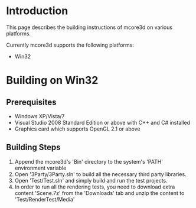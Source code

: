 # Introduction #

This page describes the building instructions of mcore3d on various platforms.

Currently mcore3d supports the following platforms:
  * Win32

# Building on Win32 #

## Prerequisites ##
  * Windows XP/Vista/7
  * Visual Studio 2008 Standard Edition or above with C++ and C# installed
  * Graphics card which supports OpenGL 2.1 or above

## Building Steps ##
  1. Append the mcore3d's 'Bin' directory to the system's 'PATH' environment variable
  1. Open '3Party/3Party.sln' to build all the necessary third party libraries.
  1. Open 'Test/Test.sln' and simply build and run the test projects.
  1. In order to run all the rendering tests, you need to download extra content 'Scene.7z' from the 'Downloads' tab and unzip the content to 'Test/RenderTest/Media'
